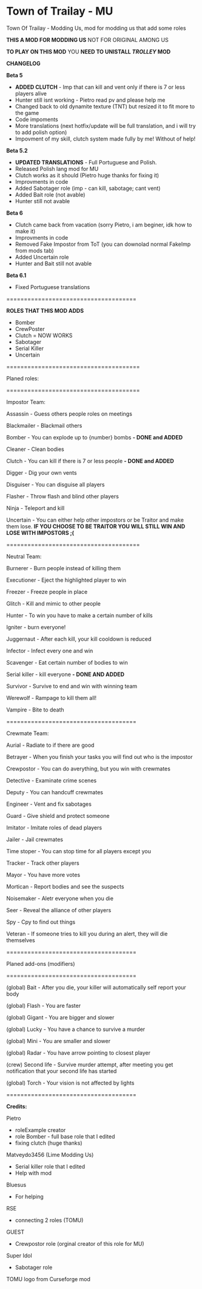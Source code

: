 # Town of Trailay - MU
Town Of Trailay - Modding Us, mod for modding us that add some roles


**THIS A MOD FOR MODDING US**
NOT FOR ORIGINAL AMONG US

**TO PLAY ON THIS MOD** YOU **NEED TO UNISTALL *__TROLLEY__* MOD**

**CHANGELOG**

**Beta 5**

- **ADDED CLUTCH** - Imp that can kill and vent only if there is 7 or less players alive
- Hunter still isnt working - Pietro read pv and please help me
- Changed back to old dynamite texture (TNT) but resized it to fit more to the game
- Code impoments
- More translations (next hotfix/update will be full translation, and i will try to add polish option)
- Impovment of my skill, clutch system made fully by me! Without of help!

**Beta 5.2**
- **UPDATED TRANSLATIONS** - Full Portuguese and Polish.
- Released Polish lang mod for MU
- Clutch works as it should (Pietro huge thanks for fixing it)
- Improvments in code
- Added Sabotager role (imp - can kill, sabotage; cant vent)
- Added Bait role (not avable)
- Hunter still not avable

**Beta 6**
- Clutch came back from vacation (sorry Pietro, i am beginer, idk how to make it)
- Improvments in code
- Removed Fake Impostor from ToT (you can downolad normal FakeImp from mods tab)
- Added Uncertain role
- Hunter and Bait still not avable

**Beta 6.1**
- Fixed Portuguese translations

=====================================

**ROLES THAT THIS MOD ADDS**
- Bomber
- CrewPoster
- Clutch = NOW WORKS
- Sabotager
- Serial Killer
- Uncertain

======================================

Planed roles:

======================================

Impostor Team:

Assassin - Guess others people roles on meetings

Blackmailer - Blackmail others

Bomber - You can explode up to {number} bombs **- DONE and ADDED**

Cleaner - Clean bodies

Clutch - You can kill if there is 7 or less people **- DONE and ADDED**

Digger - Dig your own vents

Disguiser - You can disguise all players

Flasher - Throw flash and blind other players

Ninja - Teleport and kill

Uncertain - You can either help other impostors or be Traitor and make them lose.
**IF YOU CHOOSE TO BE TRAITOR YOU WILL STILL WIN AND LOSE WITH IMPOSTORS ;(**

======================================

Neutral Team:

Burnerer - Burn people instead of killing them

Executioner - Eject the highlighted player to win

Freezer - Freeze people in place

Glitch - Kill and mimic to other people

Hunter - To win you have to make a certain number of kills

Igniter - burn everyone!

Juggernaut - After each kill, your kill cooldown is reduced

Infector - Infect every one and win

Scavenger - Eat certain number of bodies to win

Serial killer - kill everyone **- DONE AND ADDED**

Survivor - Survive to end and win with winning team

Werewolf - Rampage to kill them all!

Vampire - Bite to death

=====================================

Crewmate Team:

Aurial - Radiate to if there are good

Betrayer - When you finish your tasks you will find out who is the impostor

Crewpostor - You can do averything, but you win with crewmates

Detective - Examinate crime scenes

Deputy - You can handcuff crewmates

Engineer - Vent and fix sabotages

Guard - Give shield and protect someone

Imitator - Imitate roles of dead players

Jailer - Jail crewmates

Time stoper - You can stop time for all players except you

Tracker - Track other players

Mayor - You have more votes

Mortican - Report bodies and see the suspects

Noisemaker - Aletr everyone when you die

Seer - Reveal the alliance of other players

Spy - Cpy to find out things

Veteran - If someone tries to kill you during an alert, they will die themselves

=====================================

Planed add-ons (modifiers)

=====================================

(global) Bait - After you die, your killer will automatically self report your body

(global) Flash - You are faster

(global) Gigant - You are bigger and slower

(global) Lucky - You have a chance to survive a murder

(global) Mini - You are smaller and slower

(global) Radar - You have arrow pointing to closest player

(crew) Second life - Survive murder attempt, after meeting you get notification that your second life has started

(global) Torch - Your vision is not affected by lights

=====================================

**Credits:**

Pietro
- roleExample creator
- role Bomber - full base role that I edited
- fixing clutch (huge thanks)

Matveydo3456 (Lime Modding Us)
- Serial killer role that I edited
- Help with mod

Bluesus
- For helping

RSE
- connecting 2 roles (TOMU)

GUEST
- Crewpostor role (orginal creator of this role for MU)

Super Idol
- Sabotager role

TOMU logo from Curseforge mod
